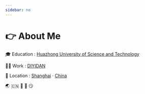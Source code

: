 ```yaml
---
sidebar: no
---
```


# :point_right: About Me

:mortar_board: Education
: [Huazhong University of Science and Technology](http://www.hust.edu.cn/)

:man:&zwj;:computer: Work
: [DIYIDAN](https://www.diyidan.com)

:round_pushpin: Location
: [Shanghai]() · [China]()

:earth_asia: :cn: :tada: :balloon: :smirk:
